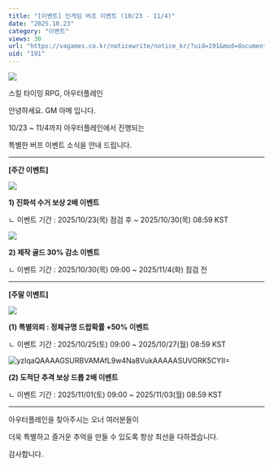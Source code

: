 ```yaml
---
title: "[이벤트] 인게임 버프 이벤트 (10/23 - 11/4)"
date: "2025.10.23"
category: "이벤트"
views: 30
url: "https://vagames.co.kr/noticewrite/notice_kr/?uid=191&mod=document"
uid: "191"
---
```


![](https://vagames.co.kr/wp-content/uploads/kboard_attached/1/202510/68fa19ad93f418947731.png)

스킬 타이밍 RPG, 아우터플레인

안녕하세요. GM 아메 입니다.

  

10/23 ~ 11/4까지 아우터플레인에서 진행되는

특별한 버프 이벤트 소식을 안내 드립니다.

  

* * *

  

**\[주간 이벤트\]**

![](/images/news/live/kr/191-5dad250a.png)

**1) 진화석 수거 보상 2배 이벤트**

ㄴ 이벤트 기간 : 2025/10/23(목) 점검 후 ~ 2025/10/30(목) 08:59 KST

![](/images/news/live/kr/191-4880e21c.png)  

**2) 제작 골드 30% 감소 이벤트**

ㄴ 이벤트 기간 : 2025/10/30(목) 09:00 ~ 2025/11/4(화) 점검 전

  

* * *

  

**\[주말 이벤트\]**

![](/images/news/live/kr/191-a37e69ea.jpg)  

**(1) 특별의뢰 : 정체규명 드랍확률 +50% 이벤트**

ㄴ 이벤트 기간 : 2025/10/25(토) 09:00 ~ 2025/10/27(월) 08:59 KST

  

![yzlqaQAAAAGSURBVAMAfL9w4Na8VukAAAAASUVORK5CYII=](/images/news/live/kr/191-base64-0-c0190be2.png)

**(2) 도적단 추격 보상 드롭 2배 이벤트**

ㄴ 이벤트 기간 : 2025/11/01(토) 09:00 ~ 2025/11/03(월) 08:59 KST

* * *

아우터플레인을 찾아주시는 오너 여러분들이

더욱 특별하고 즐거운 추억을 만들 수 있도록 항상 최선을 다하겠습니다.

감사합니다.